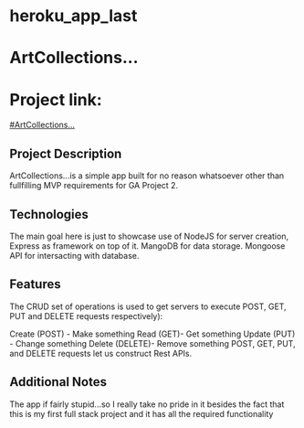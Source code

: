 # heroku_app_last



# ArtCollections...


# Project link:
 [#ArtCollections...](https://artdepot.herokuapp.com/) 


## Project Description
ArtCollections...is a simple app built for no reason whatsoever other than fullfilling MVP requirements for GA Project 2.


## Technologies
The main goal here is just to showcase use of NodeJS for server creation, Express as framework on top of it. MangoDB for data storage. Mongoose API for intersacting with database.

## Features
The CRUD set of operations is used to get servers to execute POST, GET, PUT and DELETE requests respectively):

Create (POST) - Make something
Read (GET)- Get something
Update (PUT) - Change something
Delete (DELETE)- Remove something
POST, GET, PUT, and DELETE requests let us construct Rest APIs.

## Additional Notes
The app if fairly stupid...so I really take no pride in it besides the fact that this is my first full stack project and it has all the required functionality



